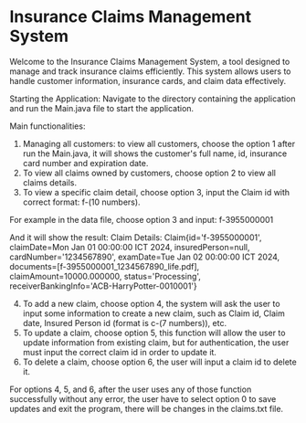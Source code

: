 # Insurance Claims Management System
Welcome to the Insurance Claims Management System, a tool designed to manage and track insurance claims efficiently. This system allows users to handle customer information, insurance cards, and claim data effectively.

Starting the Application: Navigate to the directory containing the application and run the Main.java file to start the application.

Main functionalities: 

1. Managing all customers: to view all customers, choose the option 1 after run the Main.java, it will shows the customer's full name, id, insurance card number and expiration date.
2. To view all claims owned by customers, choose option 2 to view all claims details.
3. To view a specific claim detail, choose option 3, input the Claim id with correct format: f-(10 numbers).

For example in the data file, choose option 3 and input: f-3955000001

And it will show the result: Claim Details: Claim{id='f-3955000001', claimDate=Mon Jan 01 00:00:00 ICT 2024, insuredPerson=null, cardNumber='1234567890', examDate=Tue Jan 02 00:00:00 ICT 2024, documents=[f-3955000001_1234567890_life.pdf], claimAmount=10000.000000, status='Processing', receiverBankingInfo='ACB-HarryPotter-0010001'}

4. To add a new claim, choose option 4, the system will ask the user to input some information to create a new claim, such as Claim id, Claim date, Insured Person id (format is c-(7 numbers)), etc.
5. To update a claim, choose option 5, this function will allow the user to update information from existing claim, but for authentication, the user must input the correct claim id in order to update it.
6. To delete a claim, choose option 6, the user will input a claim id to delete it.

For options 4, 5, and 6, after the user uses any of those function successfully without any error, the user have to select option 0 to save updates and exit the program, there will be changes in the claims.txt file.
